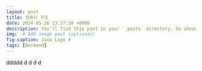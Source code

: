 ```yaml
---
layout: post
title: 컴퓨터 구조
date: 2024-05-26 13:37:20 +0900
description: You’ll find this post in your `_posts` directory. Go ahead and edit it and re-build the site to see your changes. # Add post description (optional)
img:  # Add image post (optional)
fig-caption: Java Logo #
tags: [Backend]
---
```

ddddd
d
d
d
d